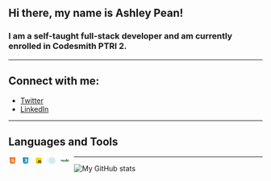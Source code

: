 ## Hi there, my name is Ashley Pean!

### I am a self-taught full-stack developer and am currently enrolled in Codesmith PTRI 2. 

---

## Connect with me: 
- [Twitter](https://twitter.com/12sugarplums)
- [LinkedIn](https://www.linkedin.com/in/ashley-pean/)

---

## Languages and Tools
<img src = "img/html.svg" 
alt = "HTML" 
style = "float: left; margin-right: 10px; width: 1rem; height: auto;" />

<img src = "img/css.svg" 
alt = "CSS" 
style = "float: left; margin-right: 10px; width: 1rem; height: auto;" />

<img src = "img/javascript.svg" 
alt = "JavaScript" 
style = "float: left; margin-right: 10px; width: 1rem; height: auto;" />

<img src = "img/react.svg" 
alt = "React" 
style = "float: left; margin-right: 10px; width: 1rem; height: auto;" />

<img src = "img/nodejs.svg" 
alt = "NodeJS" 
style = "float: left; margin-right: 10px; width: 1rem; height: auto;" />

---

![My GitHub stats](https://github-readme-stats.vercel.app/api?username=ashleypean&show_icons=true&hide_border=true&hide=stars&count_private=true&theme=midnight-purple)
